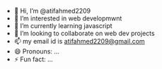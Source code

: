 - 👋 Hi, I’m @atifahmed2209
- 👀 I’m interested in web developmwnt
- 🌱 I’m currently learning javascript
- 💞️ I’m looking to collaborate on web dev projects
- 📫 my email id is atifahmed2209@gmail.com
- 😄 Pronouns: ...
- ⚡ Fun fact: ...

<!---
atifahmed2209/atifahmed2209 is a ✨ special ✨ repository because its `README.md` (this file) appears on your GitHub profile.
You can click the Preview link to take a look at your changes.
--->
